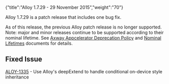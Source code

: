 {"title":"Alloy 1.7.29 - 29 November 2015","weight":"70"}

Alloy 1.7.29 is a patch release that includes one bug fix.

As of this release, the previous Alloy patch release is no longer supported. Note: major and minor releases continue to be supported according to their nominal lifetime. See [Axway Appcelerator Deprecation Policy](/docs/appc/AMPLIFY_Appcelerator_Services_Overview/Axway_Appcelerator_Deprecation_Policy/) and [Nominal Lifetimes](/docs/appc/AMPLIFY_Appcelerator_Services_Overview/Axway_Appcelerator_Product_Lifecycle/#nominal-lifetimes) documents for details.

## Fixed Issue

[ALOY-1335](https://jira.appcelerator.org/browse/ALOY-1335) - Use Alloy's deepExtend to handle conditional on-device style inheritance
